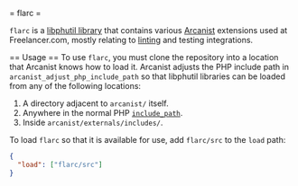 = flarc =

`flarc` is a [libphutil library] that contains various [Arcanist][arcanist]
extensions used at Freelancer.com, mostly relating to [linting][lint] and
testing integrations.

== Usage ==
To use `flarc`, you must clone the repository into a location that Arcanist
knows how to load it. Arcanist adjusts the PHP include path in
`arcanist_adjust_php_include_path` so that libphutil libraries can
be loaded from any of the following locations:

  1. A directory adjacent to `arcanist/` itself.
  2. Anywhere in the normal PHP [`include_path`][include_path].
  3. Inside `arcanist/externals/includes/`.

To load `flarc` so that it is available for use, add `flarc/src` to the `load`
path:

```json
{
  "load": ["flarc/src"]
}
```

[arcanist]: https://secure.phabricator.com/book/phabricator/article/arcanist/
[include_path]: https://www.php.net/manual/en/ini.core.php#ini.include-path
[libphutil library]: https://secure.phabricator.com/book/phabcontrib/article/adding_new_classes/#creating-libraries
[lint]: https://secure.phabricator.com/book/phabricator/article/arcanist_extending_lint/
